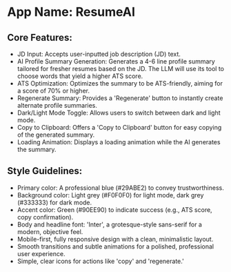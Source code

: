 # **App Name**: ResumeAI

## Core Features:

- JD Input: Accepts user-inputted job description (JD) text.
- AI Profile Summary Generation: Generates a 4-6 line profile summary tailored for fresher resumes based on the JD. The LLM will use its tool to choose words that yield a higher ATS score.
- ATS Optimization: Optimizes the summary to be ATS-friendly, aiming for a score of 70% or higher.
- Regenerate Summary: Provides a 'Regenerate' button to instantly create alternate profile summaries.
- Dark/Light Mode Toggle: Allows users to switch between dark and light mode.
- Copy to Clipboard: Offers a 'Copy to Clipboard' button for easy copying of the generated summary.
- Loading Animation: Displays a loading animation while the AI generates the summary.

## Style Guidelines:

- Primary color: A professional blue (#29ABE2) to convey trustworthiness.
- Background color: Light grey (#F0F0F0) for light mode, dark grey (#333333) for dark mode.
- Accent color: Green (#90EE90) to indicate success (e.g., ATS score, copy confirmation).
- Body and headline font: 'Inter', a grotesque-style sans-serif for a modern, objective feel.
- Mobile-first, fully responsive design with a clean, minimalistic layout.
- Smooth transitions and subtle animations for a polished, professional user experience.
- Simple, clear icons for actions like 'copy' and 'regenerate.'